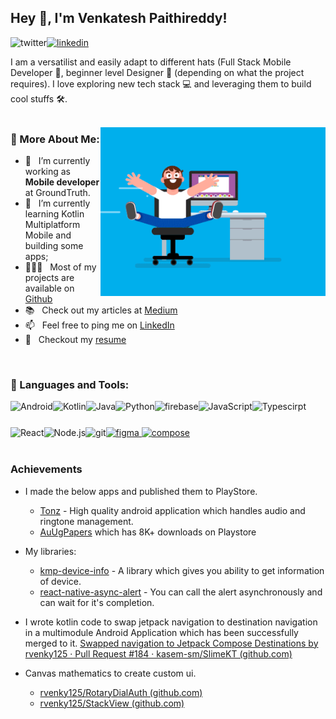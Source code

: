## Hey 👋, I'm Venkatesh Paithireddy!
<a href='https://www.linkedin.com/in/venkatesh-paithireddy-861344197'><img alt="linkedin" src="https://github.com/rvenky125/rvenky125/assets/58197145/788eb599-0829-4060-a05f-80ff3f7b278c" height='18px'/></a>
<a style="background-color: white;" href='https://x.com/r__venky'><img align='left' alt="twitter" src="https://github.com/rvenky125/rvenky125/assets/58197145/1d0c8731-7fe5-42fc-a8ff-3eac0868b7fd" height='18px'/></a>

I am a versatilist and easily adapt to different hats (Full Stack Mobile Developer 📱, beginner level Designer 🎨 (depending on what the project requires). I love exploring new tech stack 💻 and leveraging them to build cool stuffs 🛠️. 
<br/>
<br/>

<img align="right" alt="GIF" src="coder.gif" width="360px"/>
  
### 🧐 More About Me:

- 🔭 &nbsp; I’m currently working as **Mobile developer** at GroundTruth.
- 🌱 &nbsp; I’m currently learning Kotlin Multiplatform Mobile and building some apps; 
- 👨🏻‍💻 &nbsp; Most of my projects are available on [Github](https://github.com/rvenky125?tab=repositories)
- 📚 &nbsp; Check out my articles at [Medium](https://medium.com/@venkypaithireddy)
- 📫 &nbsp; Feel free to ping me on [LinkedIn](https://www.linkedin.com/in/venkatesh-paithireddy-861344197)
- 📝 &nbsp; Checkout my [resume](https://drive.google.com/file/d/1RUXKR7QFCzzXxGGJKuHbNMQsfl3ACIED/view?usp=sharing)

<br>

### 🔨 Languages and Tools:
<a href="https://developer.android.com" target="_blank"> <img align="left" alt="Android" height ="42px" src="https://raw.githubusercontent.com/rahul-jha98/github_readme_icons/main/language_and_tools/square/android/android.svg"> </a>
<a href="https://kotlinlang.org" target="_blank"><img align="left" alt="Kotlin" height ="42px" src="https://raw.githubusercontent.com/rahul-jha98/github_readme_icons/main/language_and_tools/square/kotlin/kotlin.svg"></a>
<a href="https://www.java.com" target="_blank"><img align="left" alt="Java" height ="42px" src="https://raw.githubusercontent.com/rahul-jha98/github_readme_icons/main/language_and_tools/square/java/java.svg"></a>
<a href="https://www.python.org" target="_blank"><img align="left" alt="Python" height ="42px" src="https://raw.githubusercontent.com/rahul-jha98/github_readme_icons/main/language_and_tools/square/python/python.svg"></a>
<a href="https://firebase.google.com/" target="_blank"> <img align="left" src="https://raw.githubusercontent.com/rahul-jha98/github_readme_icons/main/language_and_tools/square/firebase/firebase.svg" alt="firebase" height ="42px"/> </a>
<a href="https://developer.mozilla.org/en-US/docs/Web/JavaScript" target="_blank"> <img align="left" alt="JavaScript" height ="42px"  src="https://raw.githubusercontent.com/rahul-jha98/github_readme_icons/main/language_and_tools/square/javascript/javascript.svg"> </a>
<a href="https://www.typescriptlang.org/" target="_blank"><img align="left" alt="Typescirpt" height ="42px" src="https://raw.githubusercontent.com/rahul-jha98/github_readme_icons/main/language_and_tools/square/typescript/typescript.svg"></a>
<a href="https://reactjs.org/" target="_blank"> <img align="left" alt="React" height ="42px" src="https://raw.githubusercontent.com/rahul-jha98/github_readme_icons/main/language_and_tools/square/react/react.svg"></a>
<a href="https://nodejs.org" target="_blank"><img align="left" alt="Node.js" height ="42px" src="https://raw.githubusercontent.com/rahul-jha98/github_readme_icons/main/language_and_tools/square/node/node.svg"></a>
<a href="https://git-scm.com/" target="_blank"> <img src="https://raw.githubusercontent.com/rahul-jha98/github_readme_icons/main/language_and_tools/square/git-scm/git-scm.svg" align="left" alt="git" height='42px'/> </a>
<a href="https://www.figma.com/" target="_blank"> <img src="https://raw.githubusercontent.com/rahul-jha98/github_readme_icons/main/language_and_tools/square/figma/figma.svg" alt="figma" height='42px'/> </a>
<a href="https://developer.android.com/jetpack/compose" target="_blank"> <img src="https://github.com/rvenky125/rvenky125/assets/58197145/460813ed-7cc1-4b66-9c5b-ddea899a22f1" alt="compose" height="42px" /> </a>
<br>
<br>

### Achievements

- I made the below apps and published them to PlayStore.
  - [Tonz](https://play.google.com/store/apps/details?id=com.famas.tonz) - High quality android application which handles audio and ringtone management.
  - [AuUgPapers](https://play.google.com/store/apps/details?id=com.famas.auugpapers) which has 8K+ downloads on Playstore

- My libraries:
  - [kmp-device-info](https://github.com/rvenky125/kmp-device-info) - A library which gives you ability to get information of device.
  - [react-native-async-alert](https://github.com/rvenky125/react-native-async-alert) - You can call the alert asynchronously and can wait for it's completion. 

- I wrote kotlin code to swap jetpack navigation to destination navigation in a multimodule Android Application which has been successfully merged to it. 
[Swapped navigation to Jetpack Compose Destinations by rvenky125 · Pull Request #184 · kasem-sm/SlimeKT (github.com)](https://github.com/kasem-sm/SlimeKT/pull/184)

- Canvas mathematics to create custom ui. 
  - [rvenky125/RotaryDialAuth (github.com)](https://github.com/rvenky125/RotaryDialAuth)  
  - [rvenky125/StackView (github.com)](https://github.com/rvenky125/StackView/tree/master)
<br>

